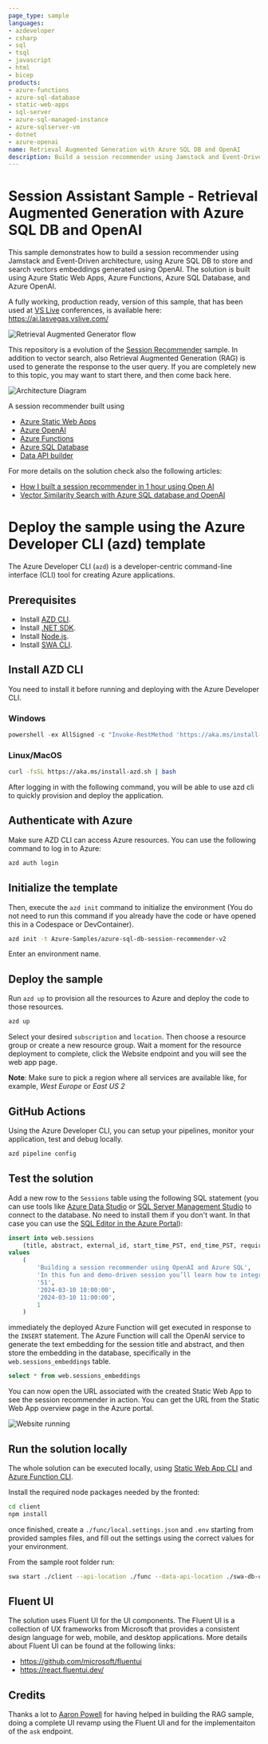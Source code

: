 ```yaml
---
page_type: sample
languages:
- azdeveloper
- csharp
- sql
- tsql
- javascript
- html
- bicep
products:
- azure-functions
- azure-sql-database
- static-web-apps
- sql-server
- azure-sql-managed-instance
- azure-sqlserver-vm
- dotnet
- azure-openai
name: Retrieval Augmented Generation with Azure SQL DB and OpenAI
description: Build a session recommender using Jamstack and Event-Driven architecture, using Azure SQL DB to store and search vectors embeddings generated using OpenAI
---
```

# Session Assistant Sample - Retrieval Augmented Generation with Azure SQL DB and OpenAI

This sample demonstrates how to build a session recommender using Jamstack and Event-Driven architecture, using Azure SQL DB to store and search vectors embeddings generated using OpenAI. The solution is built using Azure Static Web Apps, Azure Functions, Azure SQL Database, and Azure OpenAI.

A fully working, production ready, version of this sample, that has been used at [VS Live](https://vslive.com/) conferences, is available here: https://ai.lasvegas.vslive.com/

![Retrieval Augmented Generator flow](./_docs/rag.png)

This repository is a evolution of the [Session Recommender](https://github.com/azure-samples/azure-sql-db-session-recommender) sample. In addition to vector search, also Retrieval Augmented Generation (RAG) is used to generate the response to the user query. If you are completely new to this topic, you may want to start there, and then come back here.

![Architecture Diagram](./_docs/session-recommender-architecture.png)

A session recommender built using

- [Azure Static Web Apps](https://learn.microsoft.com/en-us/azure/static-web-apps/overview)
- [Azure OpenAI](https://learn.microsoft.com/en-us/azure/ai-services/openai/)
- [Azure Functions](https://learn.microsoft.com/en-us/azure/azure-functions/functions-overview?pivots=programming-language-csharp)
- [Azure SQL Database](https://www.sqlservercentral.com/articles/the-sql-developer-experience-beyond-rdbms)
- [Data API builder](https://aka.ms/dab)

For more details on the solution check also the following articles:

- [How I built a session recommender in 1 hour using Open AI](https://dev.to/azure/how-i-built-a-session-recommender-in-1-hour-using-open-ai-5419)
- [Vector Similarity Search with Azure SQL database and OpenAI](https://devblogs.microsoft.com/azure-sql/vector-similarity-search-with-azure-sql-database-and-openai/)

# Deploy the sample using the Azure Developer CLI (azd) template

The Azure Developer CLI (`azd`) is a developer-centric command-line interface (CLI) tool for creating Azure applications.

## Prerequisites

- Install [AZD CLI](https://learn.microsoft.com/azure/developer/azure-developer-cli/install-azd).
- Install [.NET SDK](https://dotnet.microsoft.com/download).
- Install [Node.js](https://nodejs.org/download/).
- Install [SWA CLI](https://azure.github.io/static-web-apps-cli/docs/use/install#installing-the-cli).

## Install AZD CLI

You need to install it before running and deploying with the Azure Developer CLI.

### Windows

```powershell
powershell -ex AllSigned -c "Invoke-RestMethod 'https://aka.ms/install-azd.ps1' | Invoke-Expression"
```

### Linux/MacOS

```bash
curl -fsSL https://aka.ms/install-azd.sh | bash
```

After logging in with the following command, you will be able to use azd cli to quickly provision and deploy the application.

## Authenticate with Azure

Make sure AZD CLI can access Azure resources. You can use the following command to log in to Azure:

```bash
azd auth login
```

## Initialize the template

Then, execute the `azd init` command to initialize the environment (You do not need to run this command if you already have the code or have opened this in a Codespace or DevContainer).

```bash
azd init -t Azure-Samples/azure-sql-db-session-recommender-v2
```

Enter an environment name.

## Deploy the sample

Run `azd up` to provision all the resources to Azure and deploy the code to those resources.

```bash
azd up 
```

Select your desired `subscription` and `location`. Then choose a resource group or create a new resource group. Wait a moment for the resource deployment to complete, click the Website endpoint and you will see the web app page.

**Note**: Make sure to pick a region where all services are available like, for example, *West Europe* or *East US 2*

## GitHub Actions

Using the Azure Developer CLI, you can setup your pipelines, monitor your application, test and debug locally.

```bash
azd pipeline config
```

## Test the solution

Add a new row to the `Sessions` table using the following SQL statement (you can use tools like [Azure Data Studio](https://learn.microsoft.com/en-us/azure-data-studio/quickstart-sql-database) or [SQL Server Management Studio](https://learn.microsoft.com/en-us/azure/azure-sql/database/connect-query-ssms?view=azuresql) to connect to the database. No need to install them if you don't want. In that case you can use the [SQL Editor in the Azure Portal](https://learn.microsoft.com/en-us/azure/azure-sql/database/connect-query-portal?view=azuresql)):

```sql
insert into web.sessions 
    (title, abstract, external_id, start_time_PST, end_time_PST, require_embeddings_update)
values
    (
        'Building a session recommender using OpenAI and Azure SQL', 
        'In this fun and demo-driven session you’ll learn how to integrate Azure SQL with OpenAI to generate text embeddings, store them in the database, index them and calculate cosine distance to build a session recommender. And once that is done, you’ll publish it as a REST and GraphQL API to be consumed by a modern JavaScript frontend. Sounds pretty cool, uh? Well, it is!',
        'S1',
        '2024-03-10 10:00:00',
        '2024-03-10 11:00:00',
        1
    )
```

immediately the deployed Azure Function will get executed in response to the `INSERT` statement. The Azure Function will call the OpenAI service to generate the text embedding for the session title and abstract, and then store the embedding in the database, specifically in the `web.sessions_embeddings` table.

```sql
select * from web.sessions_embeddings
```

You can now open the URL associated with the created Static Web App to see the session recommender in action. You can get the URL from the Static Web App overview page in the Azure portal.

![Website running](./_docs/session-recommender.png)

## Run the solution locally

The whole solution can be executed locally, using [Static Web App CLI](https://github.com/Azure/static-web-apps-cli) and [Azure Function CLI](https://learn.microsoft.com/en-us/azure/azure-functions/functions-run-local?tabs=windows%2Cisolated-process%2Cnode-v4%2Cpython-v2%2Chttp-trigger%2Ccontainer-apps&pivots=programming-language-csharp).

Install the required node packages needed by the fronted:

```bash
cd client
npm install
```

once finished, create a `./func/local.settings.json` and `.env` starting from provided samples files, and fill out the settings using the correct values for your environment.

From the sample root folder run:

```bash
swa start ./client --api-location ./func --data-api-location ./swa-db-connections
```

## Fluent UI

The solution uses Fluent UI for the UI components. The Fluent UI is a collection of UX frameworks from Microsoft that provides a consistent design language for web, mobile, and desktop applications. More details about Fluent UI can be found at the following links: 

- https://github.com/microsoft/fluentui
- https://react.fluentui.dev/ 

## Credits

Thanks a lot to [Aaron Powell](https://www.aaron-powell.com/) for having helped in building the RAG sample, doing a complete UI revamp using the Fluent UI and for the implementaiton of the `ask` endpoint.

